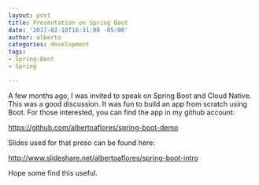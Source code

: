 ```yaml
---
layout: post
title: Presentation on Spring Boot
date: '2017-02-10T16:31:00 -05:00'
author: alberto
categories: development
tags:
- Spring-Boot
- Spring

---
```


A few months ago, I was invited to speak on Spring Boot and Cloud Native. This was a good discussion. It was fun to build an app from scratch using Boot. For those interested, you can find the app in my github account:

<a href="https://github.com/albertoaflores/spring-boot-demo">https://github.com/albertoaflores/spring-boot-demo</a>

Slides used for that preso can be found here:

<a href="http://www.slideshare.net/albertoaflores/spring-boot-intro">http://www.slideshare.net/albertoaflores/spring-boot-intro</a>

Hope some find this useful.